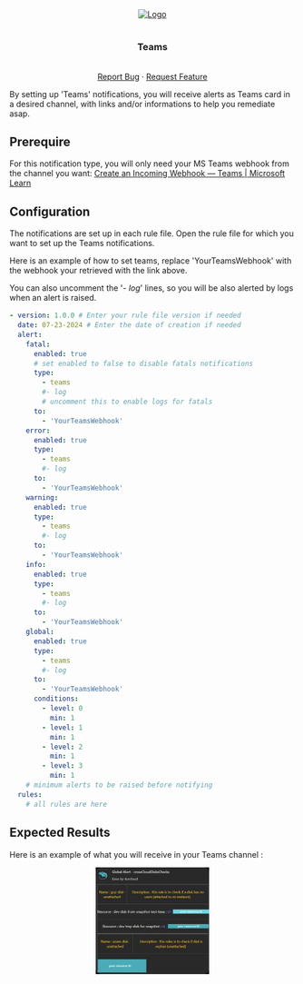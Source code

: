 <div align="center">
    <a href="https://www.kexa.io/modules">
        <img src="../../images/msteams-logo.png" alt="Logo" width="200">
    </a>

# <h3 align="center">Teams</h3>

  <p align="center">
    <br />
    <a href="https://github.com/4urcloud/Kexa/issues">Report Bug</a>
    ·
    <a href="https://github.com/4urcloud/Kexa/issues">Request Feature</a>
  </p>
</div>

By setting up 'Teams' notifications, you will receive alerts as Teams card in a desired channel, with links and/or informations to help you remediate asap.

## Prerequire

For this notification type, you will only need your MS Teams webhook from the channel you want: [Create an Incoming Webhook — Teams | Microsoft Learn](https://learn.microsoft.com/en-us/microsoftteams/platform/webhooks-and-connectors/how-to/add-incoming-webhook?tabs=newteams%2Cdotnet)

## Configuration

The notifications are set up in each rule file. Open the rule file for which you want to set up the Teams notifications.

Here is an example of how to set teams, replace 'YourTeamsWebhook' with the webhook your retrieved with the link above.

You can also uncomment the '_- log_' lines, so you will be also alerted by logs when an alert is raised.

```yaml
- version: 1.0.0 # Enter your rule file version if needed
  date: 07-23-2024 # Enter the date of creation if needed
  alert:
    fatal:
      enabled: true
      # set enabled to false to disable fatals notifications
      type: 
        - teams
        #- log   
        # uncomment this to enable logs for fatals
      to:
        - 'YourTeamsWebhook'
    error:
      enabled: true
      type: 
        - teams
        #- log
      to: 
        - 'YourTeamsWebhook'
    warning:
      enabled: true
      type: 
        - teams
        #- log
      to:
        - 'YourTeamsWebhook'
    info:
      enabled: true
      type: 
        - teams
        #- log
      to: 
        - 'YourTeamsWebhook'
    global:
      enabled: true
      type: 
        - teams
        #- log
      to: 
        - 'YourTeamsWebhook'
      conditions:
        - level: 0
          min: 1
        - level: 1
          min: 1
        - level: 2
          min: 1
        - level: 3
          min: 1
	# minimum alerts to be raised before notifying
  rules:
	# all rules are here
```

## Expected Results

Here is an example of what you will receive in your Teams channel :

<div align="center">
  <img src="../../images/expected_teams.png" alt="Logo" width="200">
</div>